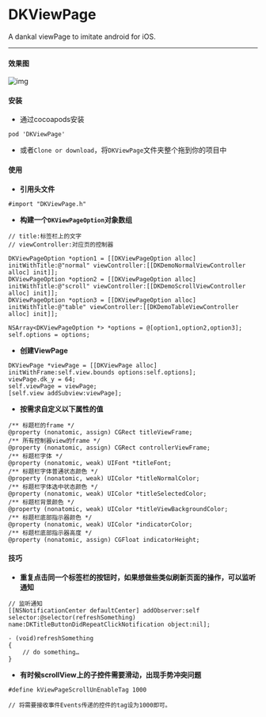 # DKViewPage

A dankal viewPage to imitate android for iOS.

****

#### 效果图

![img](https://github.com/bingozb/DKViewPage/blob/master/DKViewPageDemo.gif)

#### 安装

- 通过cocoapods安装

```objc
pod 'DKViewPage'
```

- 或者`Clone or download`，将`DKViewPage`文件夹整个拖到你的项目中

#### 使用

- **引用头文件**

```objc
#import "DKViewPage.h"
```

- **构建一个`DKViewPageOption`对象数组**

```objc
// title:标签栏上的文字
// viewController:对应页的控制器

DKViewPageOption *option1 = [[DKViewPageOption alloc] initWithTitle:@"normal" viewController:[[DKDemoNormalViewController alloc] init]];
DKViewPageOption *option2 = [[DKViewPageOption alloc] initWithTitle:@"scroll" viewController:[[DKDemoScrollViewController alloc] init]];
DKViewPageOption *option3 = [[DKViewPageOption alloc] initWithTitle:@"table" viewController:[[DKDemoTableViewController alloc] init]];

NSArray<DKViewPageOption *> *options = @[option1,option2,option3];
self.options = options;
```

- **创建ViewPage**

```objc
DKViewPage *viewPage = [[DKViewPage alloc] initWithFrame:self.view.bounds options:self.options];
viewPage.dk_y = 64;
self.viewPage = viewPage;
[self.view addSubview:viewPage];
```

- **按需求自定义以下属性的值**

```objc
/** 标题栏的frame */
@property (nonatomic, assign) CGRect titleViewFrame;
/** 所有控制器view的frame */
@property (nonatomic, assign) CGRect controllerViewFrame;
/** 标题栏字体 */
@property (nonatomic, weak) UIFont *titleFont;
/** 标题栏字体普通状态颜色 */
@property (nonatomic, weak) UIColor *titleNormalColor;
/** 标题栏字体选中状态颜色 */
@property (nonatomic, weak) UIColor *titleSelectedColor;
/** 标题栏背景颜色 */
@property (nonatomic, weak) UIColor *titleViewBackgroundColor;
/** 标题栏底部指示器颜色 */
@property (nonatomic, weak) UIColor *indicatorColor;
/** 标题栏底部指示器高度 */
@property (nonatomic, assign) CGFloat indicatorHeight;
```

#### 技巧

- **重复点击同一个标签栏的按钮时，如果想做些类似刷新页面的操作，可以监听通知**

```objc
// 监听通知
[[NSNotificationCenter defaultCenter] addObserver:self selector:@selector(refreshSomething) name:DKTitleButtonDidRepeatClickNotification object:nil];

- (void)refreshSomething
{
	// do something…
}
```

- **有时候scrollView上的子控件需要滑动，出现手势冲突问题**

```objc
#define kViewPageScrollUnEnableTag 1000

// 将需要接收事件Events传递的控件的tag设为1000即可。
```